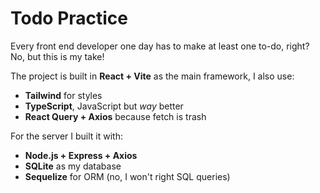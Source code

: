 # Todo Practice

Every front end developer one day has to make at least one to-do, right? No, but this is my take!

The project is built in **React + Vite** as the main framework, I also use:
- **Tailwind** for styles
- **TypeScript**, JavaScript but *way* better
- **React Query + Axios** because fetch is trash

For the server I built it with:
- **Node.js + Express + Axios**
- **SQLite** as my database
- **Sequelize** for ORM (no, I won't right SQL queries)
